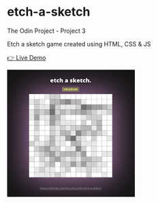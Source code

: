 # etch-a-sketch

The Odin Project - Project 3

Etch a sketch game created using HTML, CSS &amp; JS

[👉 Live Demo](https://mocchu.github.io/etch-a-sketch/)

<img src="screenshot.png" width="300" />
